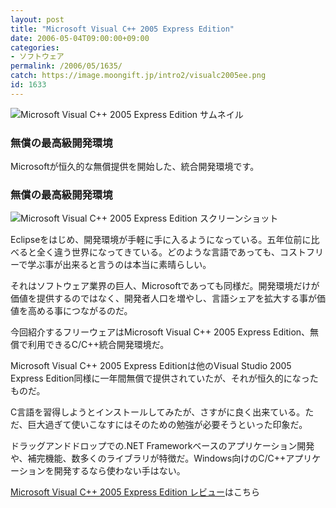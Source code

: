 ```yaml
---
layout: post
title: "Microsoft Visual C++ 2005 Express Edition"
date: 2006-05-04T09:00:00+09:00
categories:
- ソフトウェア
permalink: /2006/05/1635/
catch: https://image.moongift.jp/intro2/visualc2005ee.png
id: 1633
---
```

 ![Microsoft Visual C++ 2005 Express Edition サムネイル](https://image.moongift.jp/intro2/visualc2005ee.t.png "Microsoft Visual C++ 2005 Express Edition サムネイル")
  

### 無償の最高級開発環境
  
Microsoftが恒久的な無償提供を開始した、統合開発環境です。  
<!--more-->  

### 無償の最高級開発環境
  

![Microsoft Visual C++ 2005 Express Edition スクリーンショット](https://image.moongift.jp/intro2/visualc2005ee.png "Microsoft Visual C++ 2005 Express Edition スクリーンショット")

  

Eclipseをはじめ、開発環境が手軽に手に入るようになっている。五年位前に比べると全く違う世界になってきている。どのような言語であっても、コストフリーで学ぶ事が出来ると言うのは本当に素晴らしい。

  

それはソフトウェア業界の巨人、Microsoftであっても同様だ。開発環境だけが価値を提供するのではなく、開発者人口を増やし、言語シェアを拡大する事が価値を高める事につながるのだ。

  

今回紹介するフリーウェアはMicrosoft Visual C++ 2005 Express Edition、無償で利用できるC/C++統合開発環境だ。

  

Microsoft Visual C++ 2005 Express Editionは他のVisual Studio 2005 Express Edition同様に一年間無償で提供されていたが、それが恒久的になったものだ。

  

C言語を習得しようとインストールしてみたが、さすがに良く出来ている。ただ、巨大過ぎて使いこなすにはそのための勉強が必要そうといった印象だ。

  

ドラッグアンドドロップでの.NET Frameworkベースのアプリケーション開発や、補完機能、数多くのライブラリが特徴だ。Windows向けのC/C++アプリケーションを開発するなら使わない手はない。

  

[Microsoft Visual C++ 2005 Express Edition レビュー](http://oss.moongift.jp/review/i-1642.html)はこちら

